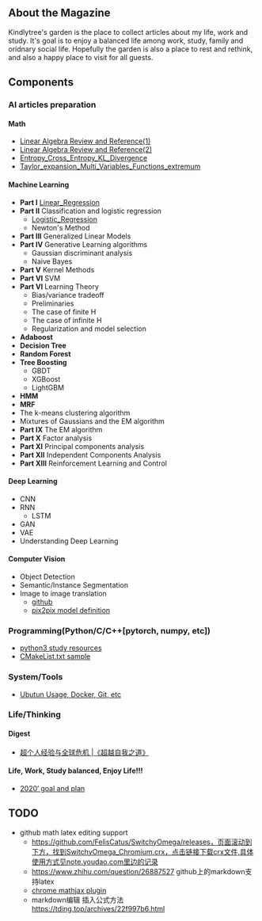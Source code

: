 ## About the Magazine
  Kindlytree's garden is the place to collect articles about my life, work and study. It's goal is to enjoy a balanced life among work, study, family and oridnary social life. Hopefully the garden is also a place to rest and rethink, and also a happy place to visit for all guests.

## Components 

### AI articles preparation

#### Math
- [Linear Algebra Review and Reference(1)](http://note.youdao.com/noteshare?id=b7a6cfe77e3906bdb5639d1acec3c88c)
- [Linear Algebra Review and Reference(2)](http://note.youdao.com/noteshare?id=a3dda151febf0da4dc17df5ec918b41b)
- [Entropy_Cross_Entropy_KL_Divergence](http://note.youdao.com/noteshare?id=b996997b7918d6c3fb9f6aa6813aa675)
- [Taylor_expansion_Multi_Variables_Functions_extremum](http://note.youdao.com/noteshare?id=951f44d73e0777672abffc7ef891f2ea)

#### Machine Learning
  - **Part I** [Linear_Regression](http://101.132.45.94/2020/01/30/linear-regression/)
  - **Part II** Classification and logistic regression
      - [Logistic_Regression](http://note.youdao.com/noteshare?id=a62bb63c6a049ce5e0cdc8abfe8ba3fd)
      - Newton's Method
  - **Part III** Generalized Linear Models
  - **Part IV** Generative Learning algorithms
      - Gaussian discriminant analysis
      - Naive Bayes
  - **Part V** Kernel Methods
  - **Part VI** SVM
  - **Part VI** Learning Theory
      - Bias/variance tradeoff
      - Preliminaries
      - The case of finite H
      - The case of infinite H
      - Regularization and model selection
  - **Adaboost**
  - **Decision Tree**
  - **Random Forest**
  - **Tree Boosting**
      - GBDT
      - XGBoost
      - LightGBM
  - **HMM**
  - **MRF**
- The k-means clustering algorithm
- Mixtures of Gaussians and the EM algorithm
- **Part IX** The EM algorithm
- **Part X** Factor analysis
- **Part XI** Principal components analysis
- **Part XII** Independent Components Analysis
- **Part XIII** Reinforcement Learning and Control

#### Deep Learning
- CNN
- RNN
    - LSTM
- GAN
- VAE
- Understanding Deep Learning

#### Computer Vision
- Object Detection
- Semantic/Instance Segmentation
- Image to image translation
    - [github](https://github.com/junyanz/pytorch-CycleGAN-and-pix2pix) 
    - [pix2pix model definition](https://github.com/junyanz/pytorch-CycleGAN-and-pix2pix/blob/master/models/pix2pix_model.py)

### Programming(Python/C/C++[pytorch, numpy, etc])
- [python3 study resources](http://101.132.45.94/2020/01/26/python3-study-resources/)
- [CMakeList.txt sample](https://github.com/kindlytree/c-c-/blob/master/cmake/CMakeLists.txt.sample)

### System/Tools
- [Ubutun Usage, Docker, Git, etc](https://github.com/kindlytree/sys_tools/blob/master/README.md)

### Life/Thinking
#### Digest
- [超个人经验与全球危机 |《超越自我之道》](http://101.132.45.94/2020/02/01/%e8%b6%85%e4%b8%aa%e4%ba%ba%e7%bb%8f%e9%aa%8c%e4%b8%8e%e5%85%a8%e7%90%83%e5%8d%b1%e6%9c%ba-%e3%80%8a%e8%b6%85%e8%b6%8a%e8%87%aa%e6%88%91%e4%b9%8b%e9%81%93%e3%80%8b/)
#### Life, Work, Study balanced, Enjoy Life!!!
- [2020‘ goal and plan](./docs/Life_Thinking/2020-goal-plan.md)

## TODO
- github math latex editing support
    - https://github.com/FelisCatus/SwitchyOmega/releases，页面滚动到下方，找到SwitchyOmega_Chromium.crx，点击链接下载crx文件,具体使用方式见note.youdao.com里边的记录
    - https://www.zhihu.com/question/26887527 github上的markdown支持latex
    - [chrome mathjax plugin](https://chrome.google.com/webstore/detail/mathjax-plugin-for-github/ioemnmodlmafdkllaclgeombjnmnbima)
    - markdown编辑 插入公式方法 https://tding.top/archives/22f997b6.html 
